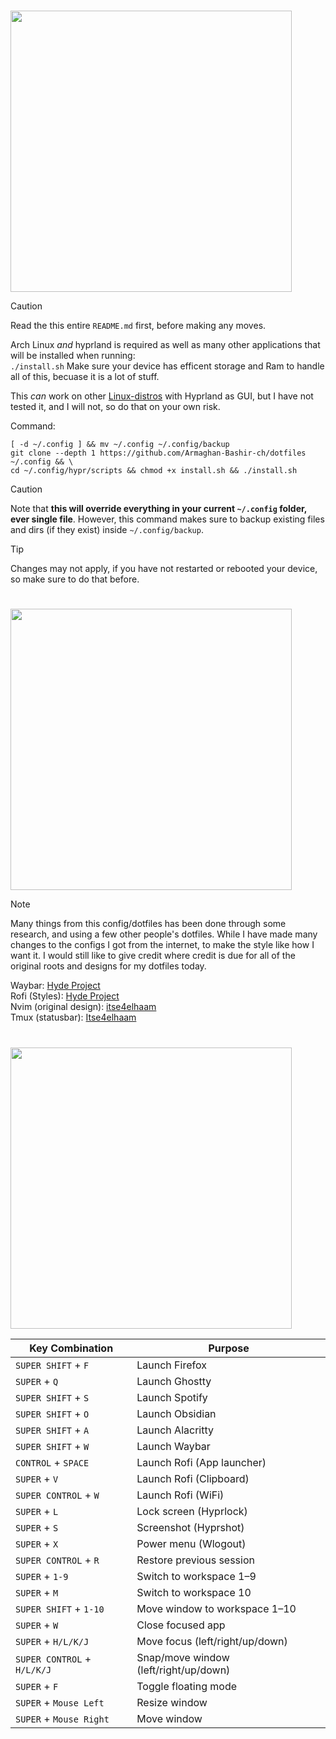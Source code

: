 # <a id="Installation"></a>
<img src="https://readme-typing-svg.herokuapp.com?font=Lexend+Giga&size=25&pause=1000&color=CCA9DD&vCenter=true&width=435&height=25&lines=Installation" width="450"/>

> [!Caution]
> Read the this entire `README.md` first, before making any moves.

Arch Linux *and* hyprland is required as well as many other applications that will be installed when running:  
`
./install.sh
`
Make sure your device has efficent storage and Ram to handle all of this, becuase it is a lot of stuff.

This *can* work on other [Linux-distros](https://en.wikipedia.org/wiki/List_of_Linux_distributions) with Hyprland as GUI, but I have not tested it, and I will not, so do that on your own risk.


Command:

```
[ -d ~/.config ] && mv ~/.config ~/.config/backup
git clone --depth 1 https://github.com/Armaghan-Bashir-ch/dotfiles ~/.config && \
cd ~/.config/hypr/scripts && chmod +x install.sh && ./install.sh
```

> [!Caution]
> Note that **this will override everything in your current `~/.config` folder, ever single file**.
> However, this command makes sure to backup existing files and dirs (if they exist) inside `~/.config/backup`.

> [!Tip]
> Changes may not apply, if you have not restarted or rebooted your device, so make sure to do that before.


# <a id="Credits"></a>
<img src="https://readme-typing-svg.herokuapp.com?font=Lexend+Giga&size=25&pause=1000&color=CCA9DD&vCenter=true&width=435&height=25&lines=Credits" width="450"/>

> [!Note]
> Many things from this config/dotfiles has been done through some research, and using a few other people's dotfiles.
> While I have made many changes to the configs I got from the internet, to make the style like how I want it. I would still like to give credit where credit is due
> for all of the original roots and designs for my dotfiles today.

Waybar: [Hyde Project](https://github.com/HyDE-Project/HyDE/)                                                                                                       
Rofi (Styles): [Hyde Project](https://github.com/HyDE-Project/HyDE/)                                                                                                
Nvim (original design): [itse4elhaam](https://github.com/itse4elhaam/nvim-nvchad)                                                                                   
Tmux (statusbar): [Itse4elhaam](https://github.com/itse4elhaam/dotfiles/tree/1fcee8cdeb55cd678499935576869a68356aaaa0)

# <a id="Binds"></a>
<img src="https://readme-typing-svg.herokuapp.com?font=Lexend+Giga&size=25&pause=1000&color=CCA9DD&vCenter=true&width=435&height=25&lines=Binds" width="450"/>


| Key Combination           | Purpose                                     |
|---------------------------|---------------------------------------------|
| `SUPER SHIFT` + `F`       | Launch Firefox                              |
| `SUPER` + `Q`             | Launch Ghostty                              |
| `SUPER SHIFT` + `S`       | Launch Spotify                              |
| `SUPER SHIFT` + `O`       | Launch Obsidian                             |
| `SUPER SHIFT` + `A`       | Launch Alacritty                            |
| `SUPER SHIFT` + `W`       | Launch Waybar                               |
| `CONTROL` + `SPACE`       | Launch Rofi (App launcher)                  |
| `SUPER` + `V`             | Launch Rofi (Clipboard)                     |
| `SUPER CONTROL` + `W`     | Launch Rofi (WiFi)                          |
| `SUPER` + `L`             | Lock screen (Hyprlock)                      |
| `SUPER` + `S`             | Screenshot (Hyprshot)                       |
| `SUPER` + `X`             | Power menu (Wlogout)                        |
| `SUPER CONTROL` + `R`     | Restore previous session                    |
| `SUPER` + `1-9`           | Switch to workspace 1–9                     |
| `SUPER` + `M`             | Switch to workspace 10                      |
| `SUPER SHIFT` + `1-10`    | Move window to workspace 1–10               |
| `SUPER` + `W`             | Close focused app                           |
| `SUPER` + `H/L/K/J`       | Move focus (left/right/up/down)            |
| `SUPER CONTROL` + `H/L/K/J`| Snap/move window (left/right/up/down)     |
| `SUPER` + `F`             | Toggle floating mode                        |
| `SUPER` + `Mouse Left`    | Resize window                               |
| `SUPER` + `Mouse Right`   | Move window                                 |
